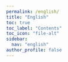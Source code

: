 ```yaml
---
permalink: /english/
title: "English"
toc: true
toc_label: "Contents"
toc_icon: "file-alt"
sidebar:
  nav: "english"
author_profile: false
---
```


